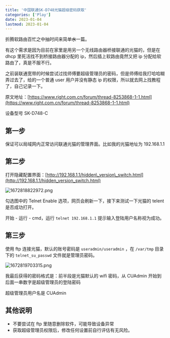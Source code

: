 ```yaml
---
title: '中国联通SK-D748光猫超级密码获取'
categories: ['Play']
date: 2023-01-04
lastmod: 2023-01-04
---
```


折腾软路由百忙之中抽时间来简单~~水~~一篇。

有这个需求是因为目前在家里是用另一个无线路由器桥接联通的光猫的，但是在dhcp 里死活找不到桥接路由器分配的 ip，然后插上软路由竟然又把 ip 分配给软路由了，真是不服不行。

之前装联通宽带的时候尝试过找师傅要超级管理员的密码，但是师傅给我打哈哈糊弄过去了，给的一个普通 user 用户并没有静态 ip 的权限，所以就去网上找教程了，自己记录一下。

原文地址：[https://www.right.com.cn/forum/thread-8253868-1-1.html](https://www.right.com.cn/forum/thread-8253868-1-1.html)

设备型号 SK-D748-C

## 第一步

保证可以局域网内正常访问联通光猫的管理界面。比如我的光猫地址为 192.168.1.1

## 第二步

打开隐藏配置界面：[http://192.168.1.1/hidden\_version\_switch.html](http://192.168.1.1/hidden_version_switch.html)

![1672818822972.png](https://img.braindance.top/article/2023/01/04/63b53083b2580.png)

勾选图中的 Telnet Enable 选项，网页会刷新一下，接下来测试一下光猫的 telent 是否成功打开。

开始 \- 运行 \- cmd，运行 `telnet 192.168.1.1` 提示输入登陆用户名称视为成功。

## 第三步

使用 ftp 连接光猫，默认的账号密码是 `useradmin/useradmin` ，在 `/var/tmp` 目录下的 `telnet_su_passwd` 文件就是管理员密码。

![1672819703315.png](https://img.braindance.top/article/2023/01/04/63b533f299fab.png)

我最后获得的密码格式是：前半段是光猫默认的 wifi 密码，从 CUAdmin 开始到后面一串数字是超级管理员的登陆密码

超级管理员用户名是 CUAdmin

## 其他说明

* 不要尝试在 ftp 里随意删除软件，可能导致设备异常
* 获取超级管理员权限后，修改任何设置前自行评估有无风险。